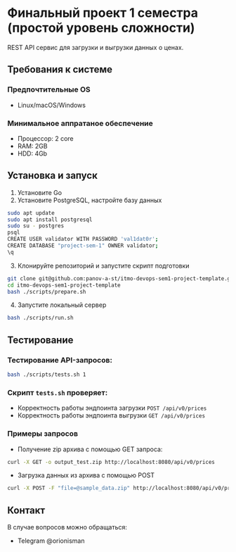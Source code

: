 # Финальный проект 1 семестра (простой уровень сложности)

REST API сервис для загрузки и выгрузки данных о ценах.

## Требования к системе

### Предпочтительные OS
- Linux/macOS/Windows

### Минимальное аппратаное обеспечение
- Процессор: 2 core
- RAM: 2GB
- HDD: 4Gb

## Установка и запуск

1. Установите Go
2. Установите PostgreSQL, настройте базу данных
```bash
sudo apt update
sudo apt install postgresql
sudo su - postgres
psql
CREATE USER validator WITH PASSWORD 'val1dat0r';
CREATE DATABASE "project-sem-1" OWNER validator;
\q
```
3. Клонируйте репозиторий и запустите скрипт подготовки
```bash
git clone git@github.com:panov-a-st/itmo-devops-sem1-project-template.git
cd itmo-devops-sem1-project-template
bash ./scripts/prepare.sh
```
4. Запустите локальный сервер
```bash
bash ./scripts/run.sh
```

## Тестирование

### Тестирование API-запросов:

```bash
bash ./scripts/tests.sh 1
```

### Скрипт `tests.sh` проверяет:

- Корректность работы эндпоинта загрузки `POST /api/v0/prices`
- Корректность работы эндпоинта выгрузки `GET /api/v0/prices`

### Примеры запросов
- Получение zip архива с помощью GET запроса:
```bash
curl -X GET -o output_test.zip http://localhost:8080/api/v0/prices
```
- Загрузка данных из архива с помощью POST
```bash
curl -X POST -F "file=@sample_data.zip" http://localhost:8080/api/v0/prices
```

## Контакт

В случае вопросов можно обращаться:
- Telegram @orionisman
